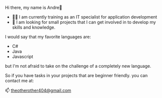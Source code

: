 Hi there, my name is Andre👋
- 👨‍🎓 I am currently training as an IT specialist for application development
- 🔭 I am looking for small projects that I can get involved in to develop my skills and knowledge.

I would say that my favorite languages are:
  - C#
  - Java
  - Javascript

but I'm not afraid to take on the challenge of a completely new language.

So if you have tasks in your projects that are beginner friendly. you can contact me at:

📫 theotherother404@gmail.com
  
   
<!--
**TheOtherOther/TheOtherOther** is a ✨ _special_ ✨ repository because its `README.md` (this file) appears on your GitHub profile.

Here are some ideas to get you started:


- 🌱 I’m currently learning ...
- 👯 I’m looking to collaborate on ...
- 🤔 I’m looking for help with ...
- 💬 Ask me about ...
- 📫 How to reach me: ...
- 😄 Pronouns: ...
- ⚡ Fun fact: ...
-->
